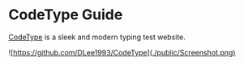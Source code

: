 # CodeType Guide

<a href="https://github.com/DLee1993/CodeType" target="_blank">CodeType</a> is a sleek and modern typing test website.

![https://github.com/DLee1993/CodeType](./public/Screenshot.png)
